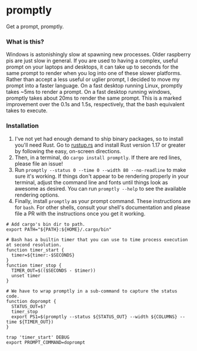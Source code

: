 # promptly
Get a prompt, promptly.

### What is this?

Windows is astonishingly slow at spawning new processes. Older raspberry pis are just slow in general.
If you are used to having a complex, useful prompt on your laptops and desktops, it can take up to seconds
for the same prompt to render when you log into one of these slower platforms. Rather than accept a less
useful or uglier prompt, I decided to move my prompt into a faster language. On a fast desktop running
Linux, promptly takes ~5ms to render a prompt. On a fast desktop running windows, promptly takes about
20ms to render the same prompt. This is a marked improvement over the 0.1s and 1.5s, respectively, that
the bash equivalent takes to execute.

### Installation

1) I've not yet had enough demand to ship binary packages, so to install you'll need Rust.
Go to [rustup.rs](http://www.rustup.rs) and install Rust version 1.17 or greater by following
the easy, on-screen directions.
2) Then, in a terminal, do `cargo install promptly`. If there are red lines, please file an issue!
3) Run `promptly --status 0 --time 0 --width 80 --no-readline` to make sure it's working. If things don't
appear to be rendering properly in your terminal, adjust the command line and fonts until things
look as awesome as desired. You can run `promptly --help` to see the available rendering options.
4) Finally, install `promptly` as your prompt command. These instructions are for `bash`. For other shells,
consult your shell's documentation and please file a PR with the instructions once you get it working.
```$bash
# Add cargo's bin dir to path.
export PATH="${PATH}:${HOME}/.cargo/bin"

# Bash has a builtin timer that you can use to time process execution at second resolution.
function timer_start {
  timer=${timer:-$SECONDS}
}
function timer_stop {
  TIMER_OUT=$(($SECONDS - $timer))
  unset timer
}

# We have to wrap promptly in a sub-command to capture the status code.
function doprompt {
  STATUS_OUT=$?
  timer_stop
  export PS1=$(promptly --status ${STATUS_OUT} --width ${COLUMNS} --time ${TIMER_OUT})
}

trap 'timer_start' DEBUG
export PROMPT_COMMAND=doprompt
```
